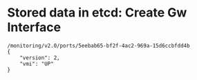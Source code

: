 # Stored data in etcd: Create Gw Interface

```
/monitoring/v2.0/ports/5eebab65-bf2f-4ac2-969a-15d6ccbfdd4b
{
    "version": 2, 
    "vmi": "UP"
}
```
